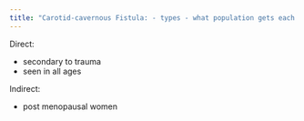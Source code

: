 ```yaml
---
title: "Carotid-cavernous Fistula: - types - what population gets each different type?"
---
```

Direct:
- secondary to trauma
- seen in all ages

Indirect:
- post menopausal women

